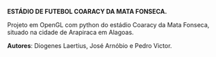 <b> ESTÁDIO DE FUTEBOL COARACY DA MATA FONSECA.</b>

Projeto em OpenGL com python do estádio Coaracy da Mata Fonseca, situado na cidade de Arapiraca em Alagoas. <br>

<b>Autores</b>: Diogenes Laertius, José Arnóbio e Pedro Victor.
